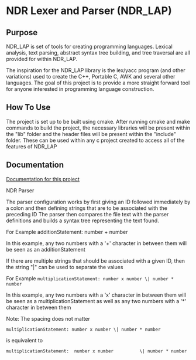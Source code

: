 # NDR Lexer and Parser (NDR_LAP)

## Purpose
NDR_LAP is set of tools for creating programming languages.
Lexical analysis, text parsing, abstract syntax tree building, and tree traversal are all provided for within NDR_LAP.

The inspiration for the NDR_LAP library is the lex/yacc program (and other variations) used to create the C++, Portable C, AWK and several other languages.
The goal of this project is to provide a more straight forward tool for anyone interested in programming language construction.

## How To Use
The project is set up to be built using cmake.
After running cmake and make commands to build the project, the necessary libraries will be present within the "lib" folder and the header files will be present within the "include" folder.
These can be used within any c project created to access all of the features of NDR_LAP 

## Documentation
[Documentation for this project](documentation/html/index.html)




NDR Parser

The parser configuration works by first giving an ID followed immediately by a colon and then defining strings that are to be associated with the preceding ID
The parser then compares the file text with the parser definitions and builds a syntax tree representing the text found.

For Example
additionStatement: number + number

In this example, any two numbers with a '+' character in between them will be seen as an additionStatement

If there are multiple strings that should be associated with a given ID, then the string "\|" can be used to separate the values  

For Example
`multiplicationStatement: number x number
			    \| number * number`

In this example, any two numbers with a 'x' character in between them will be seen as a multiplicationStatement as well as any two numbers with a '*' character in between them

Note: The spacing does not matter

`multiplicationStatement: number x number
			    \| number * number`

is equivalent to

`multiplicationStatement: 
	number x number			 \| number * number`
